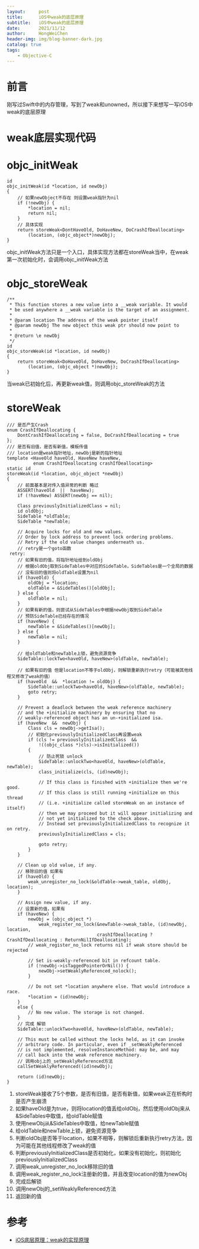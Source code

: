 ```yaml
---
layout:     post
title:      iOS中weak的底层原理
subtitle:   iOS中weak的底层原理
date:       2021/11/12
author:     HongWeiChen
header-img: img/blog-banner-dark.jpg
catalog: true
tags:
    - Objective-C
---
```


# 前言

刚写过Swift中的内存管理，写到了weak和unowned，所以接下来想写一写iOS中weak的底层原理

# weak底层实现代码

# objc_initWeak

```
id
objc_initWeak(id *location, id newObj)
{
    // 如果newObject不存在 则设置weak指针为nil
    if (!newObj) {
        *location = nil;
        return nil;
    }
    // 具体实现
    return storeWeak<DontHaveOld, DoHaveNew, DoCrashIfDeallocating>
        (location, (objc_object*)newObj);
}
```

objc_initWeak方法只是一个入口，具体实现方法都在storeWeak当中，在weak第一次初始化时，会调用objc_initWeak方法

# objc_storeWeak

```
/**
 * This function stores a new value into a __weak variable. It would
 * be used anywhere a __weak variable is the target of an assignment.
 *
 * @param location The address of the weak pointer itself
 * @param newObj The new object this weak ptr should now point to
 *
 * @return \e newObj
 */
id
objc_storeWeak(id *location, id newObj)
{
    return storeWeak<DoHaveOld, DoHaveNew, DoCrashIfDeallocating>
        (location, (objc_object *)newObj);
}
```

当weak已初始化后，再更新weak值，则调用objc_storeWeak的方法

# storeWeak

```
/// 是否产生Crash
enum CrashIfDeallocating {
    DontCrashIfDeallocating = false, DoCrashIfDeallocating = true
};
/// 是否有旧值，是否有新值，模板传值
/// location是weak指针地址，newObj是新的指针地址
template <HaveOld haveOld, HaveNew haveNew,
          enum CrashIfDeallocating crashIfDeallocating>
static id
storeWeak(id *location, objc_object *newObj)
{
    // 前面基本是对传入值异常的判断 略过
    ASSERT(haveOld  ||  haveNew);
    if (!haveNew) ASSERT(newObj == nil);

    Class previouslyInitializedClass = nil;
    id oldObj;
    SideTable *oldTable;
    SideTable *newTable;

    // Acquire locks for old and new values.
    // Order by lock address to prevent lock ordering problems.
    // Retry if the old value changes underneath us.
    // retry是一个goto函数
 retry:
    // 如果有旧的值，将指针地址给到oldObj
    // 根据oldObj取到SideTables中对应的SideTable，SideTables是一个全局的数据
    // 没有旧的值则将oldTable设置为nil
    if (haveOld) {
        oldObj = *location;
        oldTable = &SideTables()[oldObj];
    } else {
        oldTable = nil;
    }
    // 如果有新的值，则尝试从SideTables中根据newObj取到SideTable
    // 预防SideTable已经存在的情况
    if (haveNew) {
        newTable = &SideTables()[newObj];
    } else {
        newTable = nil;
    }

    // 给oldTable和newTable上锁，避免资源竞争
    SideTable::lockTwo<haveOld, haveNew>(oldTable, newTable);

    // 如果有旧的值 但是location不等于oldObj，则解锁重新执行retry（可能被其他线程又修改了weak的值）
    if (haveOld  &&  *location != oldObj) {
        SideTable::unlockTwo<haveOld, haveNew>(oldTable, newTable);
        goto retry;
    }

    // Prevent a deadlock between the weak reference machinery
    // and the +initialize machinery by ensuring that no
    // weakly-referenced object has an un-+initialized isa.
    if (haveNew  &&  newObj) {
        Class cls = newObj->getIsa();
        // 初始化previouslyInitializedClass再设置weak
        if (cls != previouslyInitializedClass  &&  
            !((objc_class *)cls)->isInitialized())
        {
            // 防止死锁 unlock
            SideTable::unlockTwo<haveOld, haveNew>(oldTable, newTable);
            class_initialize(cls, (id)newObj);

            // If this class is finished with +initialize then we're good.
            // If this class is still running +initialize on this thread
            // (i.e. +initialize called storeWeak on an instance of itself)
            // then we may proceed but it will appear initializing and
            // not yet initialized to the check above.
            // Instead set previouslyInitializedClass to recognize it on retry.
            previouslyInitializedClass = cls;

            goto retry;
        }
    }

    // Clean up old value, if any.
    // 移除旧的值 如果有
    if (haveOld) {
        weak_unregister_no_lock(&oldTable->weak_table, oldObj, location);
    }

    // Assign new value, if any.
    // 设置新的值，如果有
    if (haveNew) {
        newObj = (objc_object *)
            weak_register_no_lock(&newTable->weak_table, (id)newObj, location,
                                  crashIfDeallocating ? CrashIfDeallocating : ReturnNilIfDeallocating);
        // weak_register_no_lock returns nil if weak store should be rejected

        // Set is-weakly-referenced bit in refcount table.
        if (!newObj->isTaggedPointerOrNil()) {
            newObj->setWeaklyReferenced_nolock();
        }

        // Do not set *location anywhere else. That would introduce a race.
        *location = (id)newObj;
    }
    else {
        // No new value. The storage is not changed.
    }
    // 完成 解锁
    SideTable::unlockTwo<haveOld, haveNew>(oldTable, newTable);

    // This must be called without the locks held, as it can invoke
    // arbitrary code. In particular, even if _setWeaklyReferenced
    // is not implemented, resolveInstanceMethod: may be, and may
    // call back into the weak reference machinery.
    // 调用obj上的_setWeaklyReferenced方法
    callSetWeaklyReferenced((id)newObj);

    return (id)newObj;
}
```

1. storeWeak接收了5个参数，是否有旧值，是否有新值，如果weak正在析构时是否产生崩溃
2. 如果haveOld是为true，则将location的值丢给oldObj，然后使用oldObj来从&SideTables中取值，给oldTable赋值
3. 使用newObj从&SideTables中取值，给newTable赋值
4. 给oldTable和newTable上锁，避免资源竞争
5. 判断oldObj是否等于location，如果不相等，则解锁后重新执行retry方法，因为可能在其他线程修改了weak的值
6. 判断previouslyInitializedClass是否初始化，如果没有初始化，则初始化previouslyInitializedClass
7. 调用weak_unregister_no_lock移除旧的值
8. 调用weak_register_no_lock注册新的值，并且改变location的值为newObj
9. 完成后解锁
10. 调用newObj的_setWeaklyReferenced方法
11. 返回新的值

# 参考

- [iOS底层原理：weak的实现原理](https://juejin.cn/post/6844904101839372295)
